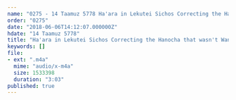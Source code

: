 ```yaml
---
name: "0275 - 14 Taamuz 5778 Ha'ara in Lekutei Sichos Correcting the Hanocha that wasn't Want Yet Printed"
order: "0275"
date: "2018-06-06T14:12:07.000000Z"
hdate: "14 Taamuz 5778"
title: "Ha'ara in Lekutei Sichos Correcting the Hanocha that wasn't Want Yet Printed"
keywords: []
file:
- ext: ".m4a"
  mime: "audio/x-m4a"
  size: 1533398
  duration: "3:03"
published: true
---
```


